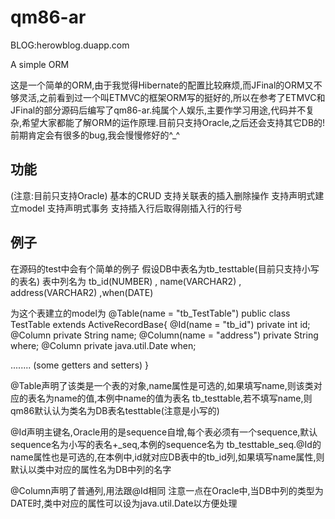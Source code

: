 qm86-ar
=======

BLOG:herowblog.duapp.com

A simple ORM

这是一个简单的ORM,由于我觉得Hibernate的配置比较麻烦,而JFinal的ORM又不够灵活,之前看到过一个叫ETMVC的框架ORM写的挺好的,所以在参考了ETMVC和JFinal的部分源码后编写了qm86-ar.纯属个人娱乐,主要作学习用途,代码并不复杂,希望大家都能了解ORM的运作原理.目前只支持Oracle,之后还会支持其它DB的!前期肯定会有很多的bug,我会慢慢修好的^_^

功能
--------
(注意:目前只支持Oracle)
基本的CRUD
支持关联表的插入删除操作
支持声明式建立model
支持声明式事务
支持插入行后取得刚插入行的行号


例子
----------
在源码的test中会有个简单的例子
假设DB中表名为tb_testtable(目前只支持小写的表名)
表中列名为 tb_id(NUMBER) , name(VARCHAR2) , address(VARCHAR2) ,when(DATE)

为这个表建立的model为
@Table(name = "tb_TestTable")
public class TestTable extends ActiveRecordBase{
	@Id(name = "tb_id")
	private int id;
	@Column
	private String name;
	@Column(name = "address")
	private String where;
	@Column
	private java.util.Date when;
	
........
(some getters and setters)
}


@Table声明了该类是一个表的对象,name属性是可选的,如果填写name,则该类对应的表名为name的值,本例中name的值为表名
tb_testtable,若不填写name,则qm86默认认为类名为DB表名testtable(注意是小写的)

@Id声明主键名,Oracle用的是sequence自增,每个表必须有一个sequence,默认sequence名为小写的表名+_seq,本例的sequence名为
tb_testtable_seq.@Id的name属性也是可选的,在本例中,id就对应DB表中的tb_id列,如果填写name属性,则默认以类中对应的属性名为DB中列的名字

@Column声明了普通列,用法跟@Id相同
注意一点在Oracle中,当DB中列的类型为DATE时,类中对应的属性可以设为java.util.Date以方便处理
